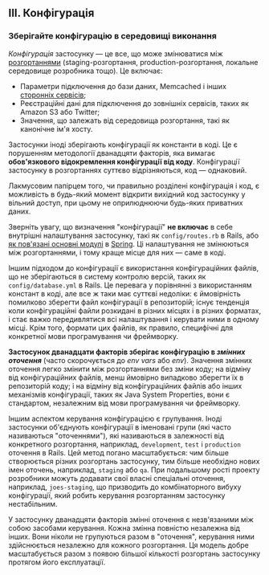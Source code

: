 ## III. Конфігурація
### Зберігайте конфігурацію в середовищі виконання

*Конфігурація* застосунку — це все, що може змінюватися між [розгортаннями](./codebase) (staging-розгортання, production-розгортання, локальне середовище розробника тощо). Це включає:

* Параметри підключення до бази даних, Memcached і інших [сторонніх сервісів](./backing-services);
* Реєстраційні дані для підключення до зовнішніх сервісів, таких як Amazon S3 або Twitter;
* Значення, що залежать від середовища розгортання, такі як канонічне ім'я хосту.

Застосунки іноді зберігають конфігурації як константи в коді. Це є порушенням методології дванадцяти факторів, яка вимагає **обов'язкового відокремлення конфігурації від коду**. Конфігурації застосунку в розгортаннях суттєво відрізняються, код — однаковий.

Лакмусовим папірцем того, чи правильно розділені конфігурація і код, є можливість в будь-який момент відкрити вихідний код застосунку у вільний доступ, при цьому не оприлюднюючи будь-яких приватних даних.

Зверніть увагу, що визначення "конфігурації" **не включає** в себе внутрішні налаштування застосунку, такі як `сonfig/routes.rb` в Rails, або [як пов'язані основні модулі](https://docs.spring.io/spring/docs/current/spring-framework-reference/html/beans.html) в [Spring](https://spring.io/). Ці налаштування не змінюються між розгортаннями, і тому краще місце для них — саме в коді.

Іншим підходом до конфігурації є використання конфігураційних файлів, що не зберігаються в систему контролю версій, таких як `сonfig/database.yml` в Rails. Це перевага у порівнянні з використанням констант в коді, але все ж таки має суттєві недоліки: є ймовірність помилково зберегти файл конфігурації в репозиторій; існує тенденція коли конфігураційні файли розкидані в різних місцях і в різних форматах, і стає важко передивлятися всі налаштування і керувати ними в одному місці. Крім того, формати цих файлів, як правило, специфічні для конкретної мови програмування чи фреймворку.

**Застосунок дванадцати факторів зберігає конфігурацію в *змінних оточення*** (часто скорочується до *env vars* або *env*). Значення змінних оточення легко змінити між розгортаннями без зміни коду; на відміну від конфігураційних файлів, менш ймовірно випадково зберегти їх в репозиторій коду; і на відміну від конфігураційних файлів або інших механізмів конфігурації, таких як Java System Properties, вони є стандартом, незалежним від мови програмування чи фреймворку.

Іншим аспектом керування конфігурацією є групування. Іноді застосунки об'єднують конфігурації в іменовані групи (які часто називаються "оточеннями"), які називаються в залежності від конкретного розгортання, наприклад, `development`, `test` і `production` оточення в Rails. Цей метод погано масштабується: чим більше створюється різних розгортань застосунку, тим більше необхідно нових імен оточень, наприклад, `staging` або `qa`. При подальшому рості проекту розробники можуть додавати свої власні спеціальні оточення, наприклад, `joes-staging`, що призводить до комбінаторного вибуху конфігурації, який робить керування розгортанням застосунку нестабільним.

У застосунку дванадцяти факторів змінні оточення є незв'язаними між собою засобами керування. Кожна змінна повністю незалежна від інших. Вони ніколи не групуються разом в "оточення", керування ними здійснюється незалежно для кожного розгортання. Ця модель добре масштабується разом з появою більшої кількості розгортань застосунку протягом його експлуатації.